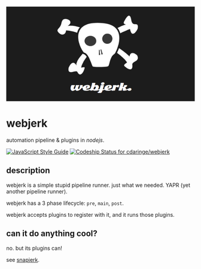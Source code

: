 <p align="center">
  <img src='https://raw.githubusercontent.com/cdaringe/webjerk/master/img/webjerk_banner.png' alt='webjerk-logo' />
</p>

# webjerk

automation pipeline & plugins in _nodejs_.

[![JavaScript Style Guide](https://img.shields.io/badge/code_style-standard-brightgreen.svg)](https://standardjs.com) [ ![Codeship Status for cdaringe/webjerk](https://app.codeship.com/projects/c605af90-fd3d-0134-eab4-1aa2768960b8/status?branch=master)](https://app.codeship.com/projects/212005)

## description

webjerk is a simple stupid pipeline runner.  just what we needed.  YAPR (yet another pipeline runner).

webjerk has a 3 phase lifecycle: `pre`, `main`, `post`.

webjerk accepts plugins to register with it, and it runs those plugins.

## can it do anything cool?

no. but its plugins can!

see [snapjerk](https://github.com/cdaringe/webjerk/tree/master/packages/snapjerk).
